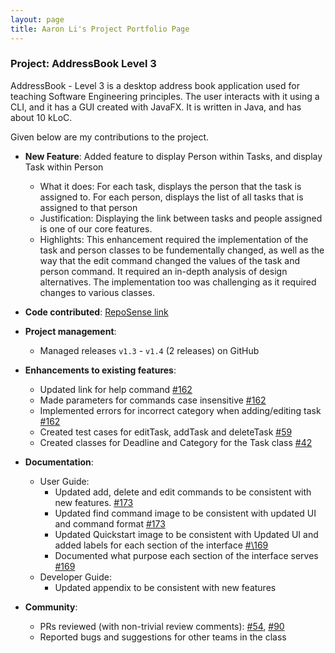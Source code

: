 ```yaml
---
layout: page
title: Aaron Li's Project Portfolio Page
---
```


### Project: AddressBook Level 3

AddressBook - Level 3 is a desktop address book application used for teaching Software Engineering principles. The user interacts with it using a CLI, and it has a GUI created with JavaFX. It is written in Java, and has about 10 kLoC.

Given below are my contributions to the project.

* **New Feature**: Added feature to display Person within Tasks, and display Task within Person
  * What it does: For each task, displays the person that the task is assigned to. For each person, displays the list of all tasks that is assigned to that person
  * Justification: Displaying the link between tasks and people assigned is one of our core features.
  * Highlights: This enhancement required the implementation of the task and person classes to be fundementally changed, as well as the way that the edit command changed the values of the task and person command. It required an in-depth analysis of design alternatives. The implementation too was challenging as it required changes to various classes.


* **Code contributed**: [RepoSense link]()

* **Project management**:
  * Managed releases `v1.3` - `v1.4` (2 releases) on GitHub

* **Enhancements to existing features**:
  * Updated link for help command [\#162]()
  * Made parameters for commands case insensitive [\#162]()
  * Implemented errors for incorrect category when adding/editing task [\#162]()
  * Created test cases for editTask, addTask and deleteTask [\#59]()
  * Created classes for Deadline and Category for the Task class [\#42]()

* **Documentation**:
  * User Guide:
    * Updated add, delete and edit commands to be consistent with new features. [\#173]()
    * Updated find command image to be consistent with updated UI and command format [\#173]()
    * Updated Quickstart image to be consistent with Updated UI and added labels for each section of the interface [#\169]()
    * Documented what purpose each section of the interface serves [\#169]()
  * Developer Guide:
    * Updated appendix to be consistent with new features

* **Community**:
  * PRs reviewed (with non-trivial review comments): [\#54](), [\#90]()
  * Reported bugs and suggestions for other teams in the class


